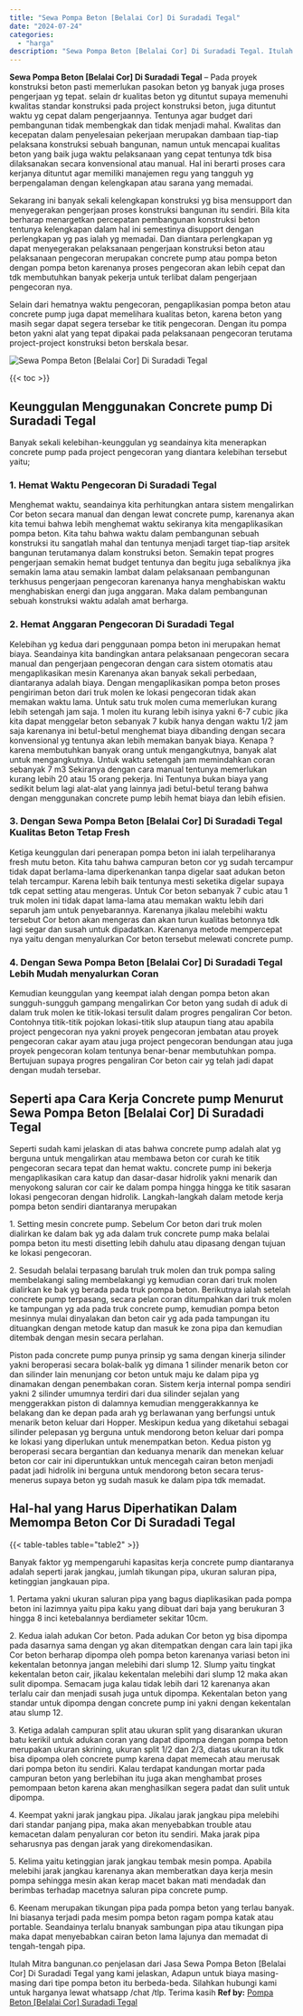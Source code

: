 ```yaml
---
title: "Sewa Pompa Beton [Belalai Cor] Di Suradadi Tegal"
date: "2024-07-24"
categories: 
  - "harga"
description: "Sewa Pompa Beton [Belalai Cor] Di Suradadi Tegal. Itulah Mitra bangunan.co penjelasan dari Jasa Sewa Pompa Beton [Belalai Cor] Di Suradadi Tegal yang kami..."
---
```


**Sewa Pompa Beton \[Belalai Cor\] Di Suradadi Tegal** – Pada proyek konstruksi beton pasti memerlukan pasokan beton yg banyak juga proses pengerjaan yg tepat. selain dr kualitas beton yg dituntut supaya memenuhi kwalitas standar konstruksi pada project konstruksi beton, juga dituntut waktu yg cepat dalam pengerjaannya. Tentunya agar budget dari pembangunan tidak membengkak dan tidak menjadi mahal. Kwalitas dan kecepatan dalam penyelesaian pekerjaan merupakan dambaan tiap-tiap pelaksana konstruksi sebuah bangunan, namun untuk mencapai kualitas beton yang baik juga waktu pelaksanaan yang cepat tentunya tdk bisa dilaksanakan secara konvensional atau manual. Hal ini berarti proses cara kerjanya dituntut agar memiliki manajemen regu yang tangguh yg berpengalaman dengan kelengkapan atau sarana yang memadai.

Sekarang ini banyak sekali kelengkapan konstruksi yg bisa mensupport dan menyegerakan pengerjaan proses konstruksi bangunan itu sendiri. Bila kita berharap menargetkan percepatan pembangunan konstruksi beton tentunya kelengkapan dalam hal ini semestinya disupport dengan perlengkapan yg pas ialah yg memadai. Dan diantara perlengkapan yg dapat menyegerakan pelaksanaan pengerjaan konstruksi beton atau pelaksanaan pengecoran merupakan concrete pump atau pompa beton dengan pompa beton karenanya proses pengecoran akan lebih cepat dan tdk membutuhkan banyak pekerja untuk terlibat dalam pengerjaan pengecoran nya.

Selain dari hematnya waktu pengecoran, pengaplikasian pompa beton atau concrete pump juga dapat memelihara kualitas beton, karena beton yang masih segar dapat segera tersebar ke titik pengecoran. Dengan itu pompa beton yakni alat yang tepat dipakai pada pelaksanaan pengecoran terutama project-project konstruksi beton berskala besar.

![Sewa Pompa Beton [Belalai Cor] Di Suradadi Tegal](/images/sewa-concrete-pump-03.png)

{{< toc >}}

## Keunggulan Menggunakan Concrete pump Di Suradadi Tegal

Banyak sekali kelebihan-keunggulan yg seandainya kita menerapkan concrete pump pada project pengecoran yang diantara kelebihan tersebut yaitu;

### 1\. Hemat Waktu Pengecoran Di Suradadi Tegal

Menghemat waktu, seandainya kita perhitungkan antara sistem mengalirkan Cor beton secara manual dan dengan lewat concrete pump, karenanya akan kita temui bahwa lebih menghemat waktu sekiranya kita mengaplikasikan pompa beton. Kita tahu bahwa waktu dalam pembangunan sebuah konstruksi itu sangatlah mahal dan tentunya menjadi target tiap-tiap arsitek bangunan terutamanya dalam konstruksi beton. Semakin tepat progres pengerjaan semakin hemat budget tentunya dan begitu juga sebaliknya jika semakin lama atau semakin lambat dalam pelaksanaan pembangunan terkhusus pengerjaan pengecoran karenanya hanya menghabiskan waktu menghabiskan energi dan juga anggaran. Maka dalam pembangunan sebuah konstruksi waktu adalah amat berharga.

### 2\. Hemat Anggaran Pengecoran Di Suradadi Tegal

Kelebihan yg kedua dari penggunaan pompa beton ini merupakan hemat biaya. Seandainya kita bandingkan antara pelaksanaan pengecoran secara manual dan pengerjaan pengecoran dengan cara sistem otomatis atau mengaplikasikan mesin Karenanya akan banyak sekali perbedaan, diantaranya adalah biaya. Dengan mengaplikasikan pompa beton proses pengiriman beton dari truk molen ke lokasi pengecoran tidak akan memakan waktu lama. Untuk satu truk molen cuma memerlukan kurang lebih setengah jam saja. 1 molen itu kurang lebih isinya yakni 6-7 cubic jika kita dapat menggelar beton sebanyak 7 kubik hanya dengan waktu 1/2 jam saja karenanya ini betul-betul menghemat biaya dibanding dengan secara konvensional yg tentunya akan lebih memakan banyak biaya. Kenapa ? karena membutuhkan banyak orang untuk mengangkutnya, banyak alat untuk mengangkutnya. Untuk waktu setengah jam memindahkan coran sebanyak 7 m3 Sekiranya dengan cara manual tentunya memerlukan kurang lebih 20 atau 15 orang pekerja. Ini Tentunya bukan biaya yang sedikit belum lagi alat-alat yang lainnya jadi betul-betul terang bahwa dengan menggunakan concrete pump lebih hemat biaya dan lebih efisien.

### 3\. Dengan Sewa Pompa Beton \[Belalai Cor\] Di Suradadi Tegal Kualitas Beton Tetap Fresh

Ketiga keunggulan dari penerapan pompa beton ini ialah terpeliharanya fresh mutu beton. Kita tahu bahwa campuran beton cor yg sudah tercampur tidak dapat berlama-lama diperkenankan tanpa digelar saat adukan beton telah tercampur. Karena lebih baik tentunya mesti seketika digelar supaya tdk cepat setting atau mengeras. Untuk Cor beton sebanyak 7 cubic atau 1 truk molen ini tidak dapat lama-lama atau memakan waktu lebih dari separuh jam untuk penyebarannya. Karenanya jikalau melebihi waktu tersebut Cor beton akan mengeras dan akan turun kualitas betonnya tdk lagi segar dan susah untuk dipadatkan. Karenanya metode mempercepat nya yaitu dengan menyalurkan Cor beton tersebut melewati concrete pump.

### 4\. Dengan Sewa Pompa Beton \[Belalai Cor\] Di Suradadi Tegal Lebih Mudah menyalurkan Coran

Kemudian keunggulan yang keempat ialah dengan pompa beton akan sungguh-sungguh gampang mengalirkan Cor beton yang sudah di aduk di dalam truk molen ke titik-lokasi tersulit dalam progres pengaliran Cor beton. Contohnya titik-titik pojokan lokasi-titik slup ataupun tiang atau apabila project pengecoran nya yakni proyek pengecoran jembatan atau proyek pengecoran cakar ayam atau juga project pengecoran bendungan atau juga proyek pengecoran kolam tentunya benar-benar membutuhkan pompa. Bertujuan supaya progres pengaliran Cor beton cair yg telah jadi dapat dengan mudah tersebar.

## Seperti apa Cara Kerja Concrete pump Menurut Sewa Pompa Beton \[Belalai Cor\] Di Suradadi Tegal

Seperti sudah kami jelaskan di atas bahwa concrete pump adalah alat yg berguna untuk mengalirkan atau membawa beton cor curah ke titik pengecoran secara tepat dan hemat waktu. concrete pump ini bekerja mengaplikasikan cara katup dan dasar-dasar hidrolik yakni menarik dan menyokong saluran cor cair ke dalam pompa hingga hingga ke titik sasaran lokasi pengecoran dengan hidrolik. Langkah-langkah dalam metode kerja pompa beton sendiri diantaranya merupakan

1\. Setting mesin concrete pump. Sebelum Cor beton dari truk molen dialirkan ke dalam bak yg ada dalam truk concrete pump maka belalai pompa beton itu mesti disetting lebih dahulu atau dipasang dengan tujuan ke lokasi pengecoran.

2\. Sesudah belalai terpasang barulah truk molen dan truk pompa saling membelakangi saling membelakangi yg kemudian coran dari truk molen dialirkan ke bak yg berada pada truk pompa beton. Berikutnya ialah setelah concrete pump terpasang, secara pelan coran ditumpahkan dari truk molen ke tampungan yg ada pada truk concrete pump, kemudian pompa beton mesinnya mulai dinyalakan dan beton cair yg ada pada tampungan itu dituangkan dengan metode katup dan masuk ke zona pipa dan kemudian ditembak dengan mesin secara perlahan.

Piston pada concrete pump punya prinsip yg sama dengan kinerja silinder yakni beroperasi secara bolak-balik yg dimana 1 silinder menarik beton cor dan silinder lain menunjang cor beton untuk maju ke dalam pipa yg dinamakan dengan penembakan coran. Sistem kerja internal pompa sendiri yakni 2 silinder umumnya terdiri dari dua silinder sejalan yang menggerakkan piston di dalamnya kemudian menggerakkannya ke belakang dan ke depan pada arah yg berlawanan yang berfungsi untuk menarik beton keluar dari Hopper. Meskipun kedua yang diketahui sebagai silinder pelepasan yg berguna untuk mendorong beton keluar dari pompa ke lokasi yang diperlukan untuk menempatkan beton. Kedua piston yg beroperasi secara bergantian dan keduanya menarik dan menekan keluar beton cor cair ini diperuntukkan untuk mencegah cairan beton menjadi padat jadi hidrolik ini berguna untuk mendorong beton secara terus-menerus supaya beton yg sudah masuk ke dalam pipa tdk memadat.

## Hal-hal yang Harus Diperhatikan Dalam Memompa Beton Cor Di Suradadi Tegal

{{< table-tables table="table2" >}}

Banyak faktor yg mempengaruhi kapasitas kerja concrete pump diantaranya adalah seperti jarak jangkau, jumlah tikungan pipa, ukuran saluran pipa, ketinggian jangkauan pipa.

1\. Pertama yakni ukuran saluran pipa yang bagus diaplikasikan pada pompa beton ini lazimnya yaitu pipa kaku yang dibuat dari baja yang berukuran 3 hingga 8 inci ketebalannya berdiameter sekitar 10cm.

2\. Kedua ialah adukan Cor beton. Pada adukan Cor beton yg bisa dipompa pada dasarnya sama dengan yg akan ditempatkan dengan cara lain tapi jika Cor beton berharap dipompa oleh pompa beton karenanya variasi beton ini kekentalan betonnya jangan melebihi dari slump 12. Slump yaitu tingkat kekentalan beton cair, jikalau kekentalan melebihi dari slump 12 maka akan sulit dipompa. Semacam juga kalau tidak lebih dari 12 karenanya akan terlalu cair dan menjadi susah juga untuk dipompa. Kekentalan beton yang standar untuk dipompa dengan concrete pump ini yakni dengan kekentalan atau slump 12.

3\. Ketiga adalah campuran split atau ukuran split yang disarankan ukuran batu kerikil untuk adukan coran yang dapat dipompa dengan pompa beton merupakan ukuran skrining, ukuran split 1/2 dan 2/3, diatas ukuran itu tdk bisa dipompa oleh concrete pump karena dapat memecah atau merusak dari pompa beton itu sendiri. Kalau terdapat kandungan mortar pada campuran beton yang berlebihan itu juga akan menghambat proses pemompaan beton karena akan menghasilkan segera padat dan sulit untuk dipompa.

4\. Keempat yakni jarak jangkau pipa. Jikalau jarak jangkau pipa melebihi dari standar panjang pipa, maka akan menyebabkan trouble atau kemacetan dalam penyaluran cor beton itu sendiri. Maka jarak pipa seharusnya pas dengan jarak yang direkomendasikan.

5\. Kelima yaitu ketinggian jarak jangkau tembak mesin pompa. Apabila melebihi jarak jangkau karenanya akan memberatkan daya kerja mesin pompa sehingga mesin akan kerap macet bakan mati mendadak dan berimbas terhadap macetnya saluran pipa concrete pump.

6\. Keenam merupakan tikungan pipa pada pompa beton yang terlau banyak. Ini biasanya terjadi pada mesim pompa beton ragam pompa katak atau portable. Seandainya terlalu bnanyak sambungan pipa atau tikungan pipa maka dapat menyebabkan cairan beton lama lajunya dan memadat di tengah-tengah pipa.

Itulah Mitra bangunan.co penjelasan dari Jasa Sewa Pompa Beton \[Belalai Cor\] Di Suradadi Tegal yang kami jelaskan, Adapun untuk biaya masing-masing dari tipe pompa beton itu berbeda-beda. Silahkan hubungi kami untuk harganya lewat whatsapp /chat /tlp. Terima kasih
**Ref by:** [Pompa Beton [Belalai Cor] Suradadi Tegal](https://id.wikipedia.org/wiki/Pompa)
